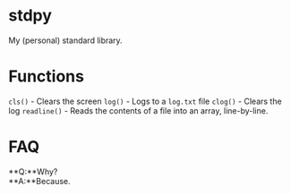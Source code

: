 # stdpy
My (personal) standard library.

# Functions

`cls()`      - Clears the screen
`log()`      - Logs to a `log.txt` file
`clog()`     - Clears the log
`readline()` - Reads the contents of a file into an array, line-by-line.

# FAQ

**Q:**Why?\
**A:**Because.
